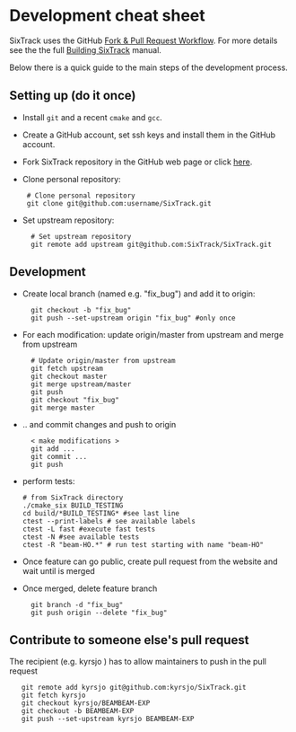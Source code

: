 #  Development cheat sheet

SixTrack uses the GitHub [Fork & Pull Request Workflow](https://gist.github.com/Chaser324/ce0505fbed06b947d962).
For more details see the the full [Building SixTrack](http://sixtrack.web.cern.ch/SixTrack/docs/build_full/manual.php) manual.

Below there is a quick guide to the main steps of the development process.


## Setting up (do it once)

* Install `git` and a recent `cmake` and `gcc`.

* Create a GitHub account, set ssh keys and install them in the GitHub account.

* Fork SixTrack repository in the GitHub web page or click [here](http://github.com/SixTrack/SixTrack/fork).

* Clone personal repository:

       # Clone personal repository
       git clone git@github.com:username/SixTrack.git

* Set upstream repository:

        # Set upstream repository
        git remote add upstream git@github.com:SixTrack/SixTrack.git


## Development
* Create local branch (named e.g. "fix_bug")  and add it to origin:

        git checkout -b "fix_bug"
        git push --set-upstream origin "fix_bug" #only once

* For each modification: update origin/master from upstream and merge from upstream

        # Update origin/master from upstream
        git fetch upstream
        git checkout master
        git merge upstream/master
        git push
        git checkout "fix_bug"
        git merge master


* .. and commit changes and push to origin

        < make modifications >
        git add ...
        git commit ...
        git push

* perform tests:

      # from SixTrack directory
      ./cmake_six BUILD_TESTING
      cd build/*BUILD_TESTING* #see last line
      ctest --print-labels # see available labels
      ctest -L fast #execute fast tests
      ctest -N #see available tests
      ctest -R "beam-HO.*" # run test starting with name "beam-HO" 

* Once feature can go public, create pull request from the website and wait until is merged
* Once merged, delete feature branch

        git branch -d "fix_bug"
        git push origin --delete "fix_bug"


## Contribute to someone else's pull request

The recipient (e.g. kyrsjo ) has to allow maintainers to push in the pull request

       git remote add kyrsjo git@github.com:kyrsjo/SixTrack.git
       git fetch kyrsjo
       git checkout kyrsjo/BEAMBEAM-EXP
       git checkout -b BEAMBEAM-EXP
       git push --set-upstream kyrsjo BEAMBEAM-EXP

